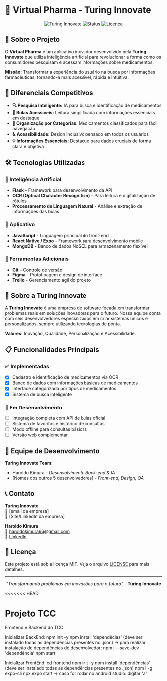 # 💊 Virtual Pharma - Turing Innovate

<div align="center">

![Turing Innovate](https://img.shields.io/badge/Desenvolvido%20por-Turing%20Innovate-blueviolet)
![Status](https://img.shields.io/badge/Status-Em%20Desenvolvimento-orange)
![Licença](https://img.shields.io/badge/Licença-MIT-green)

</div>

## 📱 Sobre o Projeto

O **Virtual Pharma** é um aplicativo inovador desenvolvido pela **Turing Innovate** que utiliza inteligência artificial para revolucionar a forma como os consumidores pesquisam e acessam informações sobre medicamentos.

**Missão:** Transformar a experiência do usuário na busca por informações farmacêuticas, tornando-a mais acessível, rápida e intuitiva.

## 🎯 Diferenciais Competitivos

- **🔍 Pesquisa Inteligente:** IA para busca e identificação de medicamentos
- **📖 Bulas Acessíveis:** Leitura simplificada com informações essenciais em destaque
- **🎯 Organização por Categorias:** Medicamentos classificados para fácil navegação
- **♿ Acessibilidade:** Design inclusivo pensado em todos os usuários
- **💡 Informações Essenciais:** Destaque para dados cruciais de forma clara e objetiva

## 🛠️ Tecnologias Utilizadas

### 🤖 Inteligência Artificial
- **Flask** - Framework para desenvolvimento da API
- **OCR (Optical Character Recognition)** - Para leitura e digitalização de rótulos
- **Processamento de Linguagem Natural** - Análise e extração de informações das bulas

### 📱 Aplicativo
- **JavaScript** - Linguagem principal do front-end
- **React Native / Expo** - Framework para desenvolvimento mobile
- **MongoDB** - Banco de dados NoSQL para armazenamento flexível

### 🔧 Ferramentas Adicionais
- **Git** - Controle de versão
- **Figma** - Prototipagem e design de interface
- **Trello** - Gerenciamento ágil do projeto

## 🏢 Sobre a Turing Innovate

A **Turing Innovate** é uma empresa de software focada em transformar problemas reais em soluções inovadoras para o futuro. Nossa equipe conta com seis desenvolvedores especializados em criar sistemas únicos e personalizados, sempre utilizando tecnologias de ponta.

**Valores:** Inovação, Qualidade, Personalização e Acessibilidade.

## 📋 Funcionalidades Principais

### ✅ Implementadas
- [x] Cadastro e identificação de medicamentos via OCR
- [x] Banco de dados com informações básicas de medicamentos
- [x] Interface categorizada por tipos de medicamentos
- [x] Sistema de busca inteligente

### 🚧 Em Desenvolvimento
- [ ] Integração completa com API de bulas oficial
- [ ] Sistema de favoritos e histórico de consultas
- [ ] Modo offline para consultas básicas
- [ ] Versão web complementar

## 👥 Equipe de Desenvolvimento

**Turing Innovate Team:**
- Haroldo Kimura - *Desenvolvimento Back-end & IA*
- [Nomes dos outros 5 desenvolvedores] - *Front-end, Design, QA*

## 📞 Contato

**Turing Innovate**  
📧 [email da empresa]  
🔗 [Site/LinkedIn da empresa]  

**Haroldo Kimura**  
📧 haroldokimura66@gmail.com  
🔗 [LinkedIn](https://www.linkedin.com/in/haroldo-kimura-a9013b229)

## 📄 Licença

Este projeto está sob a licença MIT. Veja o arquivo [LICENSE](LICENSE) para mais detalhes.

---

<div align="center">

*"Transformando problemas em inovações para o futuro"* - **Turing Innovate**

</div>





<<<<<<< HEAD
# Projeto TCC
Frontend e Backend do TCC 

Inicializar BackEnd:
npm init -y
npm install 'dependêcias' (deve ser instalado todas as dependências presentes no .json)
-> para realizar instalação de dependências de desenvolvedor: npm i --save-dev 'dependência'
npm start

Inicializar FrontEnd:
cd frontend
npm init -y 
npm install 'dependências' (deve ser instalado todas as dependências presentes no .json)
npm i -g expo-cli
npx expo start
-> caso for rodar no android studio: digitar 'a'


